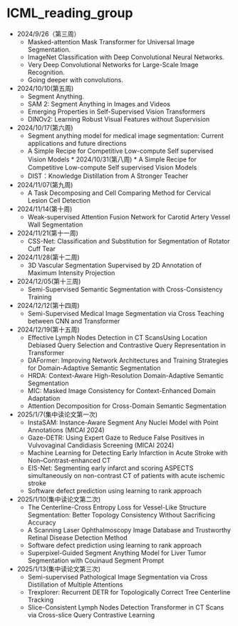 # ICML_reading_group
* 2024/9/26（第三周）
  * Masked-attention Mask Transformer for Universal Image Segmentation.
  * ImageNet Classification with Deep Convolutional Neural Networks.
  * Very Deep Convolutional Networks for Large-Scale Image Recognition.
  * Going deeper with convolutions.
* 2024/10/10(第五周)
  * Segment Anything.
  * SAM 2: Segment Anything in Images and Videos
  * Emerging Properties in Self-Supervised Vision Transformers
  * DINOv2: Learning Robust Visual Features without Supervision
* 2024/10/17(第六周)
  * Segment anything model for medical image segmentation: Current applications and future directions
  * A Simple Recipe for Competitive Low-compute Self supervised Vision Models                                                                                 * 2024/10/31(第八周)                                                                                                                                            * A Simple Recipe for Competitive Low-compute Self supervised Vision Models
  * DIST：Knowledge Distillation from A Stronger Teacher
* 2024/11/07(第九周)
  * A Task Decomposing and Cell Comparing Method for Cervical Lesion Cell Detection
* 2024/11/14(第十周)
  * Weak-supervised Attention Fusion Network for Carotid Artery Vessel Wall Segmentation
* 2024/11/21(第十一周)
  * CSS-Net: Classification and Substitution for Segmentation of Rotator Cuff Tear                                                                       
* 2024/11/28(第十二周)
  * 3D Vascular Segmentation Supervised by 2D Annotation of Maximum Intensity Projection
* 2024/12/05(第十三周)
  * Semi-Supervised Semantic Segmentation with Cross-Consistency Training
* 2024/12/12(第十四周)
  * Semi-Supervised Medical Image Segmentation via Cross Teaching between CNN and Transformer
* 2024/12/19(第十五周)
  * Effective Lymph Nodes Detection in CT ScansUsing Location Debiased Query Selection and Contrastive Query Representation in Transformer
  * DAFormer: Improving Network Architectures and Training Strategies for  Domain-Adaptive Semantic Segmentation
  * HRDA: Context-Aware High-Resolution Domain-Adaptive Semantic Segmentation
  * MIC: Masked Image Consistency for Context-Enhanced Domain Adaptation
  * Attention Decomposition for Cross-Domain Semantic Segmentation
* 2025/1/7(集中读论文第一次)
  * InstaSAM: Instance-Aware Segment Any  Nuclei Model with Point Annotations   (MICAI 2024)
  * Gaze-DETR: Using Expert Gaze to Reduce False Positives in Vulvovaginal Candidiasis Screening   (MICAI 2024)
  * Machine Learning for Detecting Early Infarction in Acute Stroke with Non–Contrast-enhanced CT
  * EIS-Net: Segmenting early infarct and scoring ASPECTS simultaneously on non-contrast CT of patients with acute ischemic stroke
  * Software defect prediction using  learning to rank approach
* 2025/1/10(集中读论文第二次)
  * The Centerline-Cross Entropy Loss for Vessel-Like Structure Segmentation: Better Topology Consistency Without Sacrificing Accuracy
  * A Scanning Laser Ophthalmoscopy Image Database and Trustworthy Retinal Disease Detection Method
  * Software defect prediction using  learning to rank approach
  * Superpixel-Guided Segment Anything  Model for Liver Tumor Segmentation  with Couinaud Segment Prompt
* 2025/1/13(集中读论文第三次)
  * Semi-supervised Pathological Image Segmentation via Cross Distillation of Multiple Attentions
  * Trexplorer: Recurrent DETR for Topologically Correct Tree Centerline Tracking
  * Slice-Consistent Lymph Nodes Detection Transformer in CT Scans via Cross-slice Query Contrastive Learning
